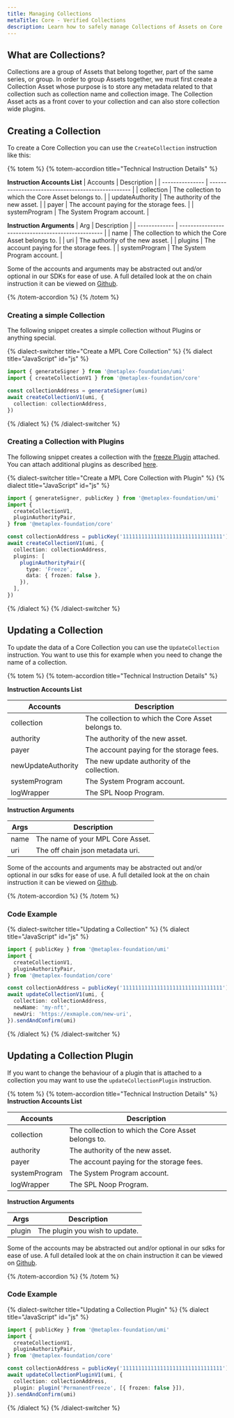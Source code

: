 ```yaml
---
title: Managing Collections
metaTitle: Core - Verified Collections
description: Learn how to safely manage Collections of Assets on Core
---
```


## What are Collections?

Collections are a group of Assets that belong together, part of the same series, or group. In order to group Assets together, we must first create a Collection Asset whose purpose is to store any metadata related to that collection such as collection name and collection image. The Collection Asset acts as a front cover to your collection and can also store collection wide plugins.

## Creating a Collection

To create a Core Collection you can use the `CreateCollection` instruction like this:

{% totem %}
{% totem-accordion title="Technical Instruction Details" %}

**Instruction Accounts List**
| Accounts | Description |
| --------------- | -------------------------------------------------- |
| collection | The collection to which the Core Asset belongs to. |
| updateAuthority | The authority of the new asset. |
| payer | The account paying for the storage fees. |
| systemProgram | The System Program account. |

**Instruction Arguments**
| Arg | Description |
| ------------- | -------------------------------------------------- |
| name | The collection to which the Core Asset belongs to. |
| uri | The authority of the new asset. |
| plugins | The account paying for the storage fees. |
| systemProgram | The System Program account. |

Some of the accounts and arguments may be abstracted out and/or optional in our SDKs for ease of use.
A full detailed look at the on chain instruction it can be viewed on [Github](https://github.com/metaplex-foundation/mpl-core/blob/main/programs/mpl-core/src/processor/create_collection.rs).

{% /totem-accordion %}
{% /totem %}

### Creating a simple Collection

The following snippet creates a simple collection without Plugins or anything special.

{% dialect-switcher title="Create a MPL Core Collection" %}
{% dialect title="JavaScript" id="js" %}

```ts
import { generateSigner } from '@metaplex-foundation/umi'
import { createCollectionV1 } from '@metaplex-foundation/core'

const collectionAddress = generateSigner(umi)
await createCollectionV1(umi, {
  collection: collectionAddress,
})
```

{% /dialect %}
{% /dialect-switcher %}

### Creating a Collection with Plugins

The following snippet creates a collection with the [freeze Plugin](/core/plugins/freeze) attached. You can attach additional plugins as described [here](/core/plugins).

{% dialect-switcher title="Create a MPL Core Collection with Plugin" %}
{% dialect title="JavaScript" id="js" %}

```ts
import { generateSigner, publicKey } from '@metaplex-foundation/umi'
import {
  createCollectionV1,
  pluginAuthorityPair,
} from '@metaplex-foundation/core'

const collectionAddress = publicKey('11111111111111111111111111111111') // Replace this with your collection address!
await createCollectionV1(umi, {
  collection: collectionAddress,
  plugins: [
    pluginAuthorityPair({
      type: 'Freeze',
      data: { frozen: false },
    }),
  ],
})
```

{% /dialect %}
{% /dialect-switcher %}

## Updating a Collection

To update the data of a Core Collection you can use the `UpdateCollection` instruction. You want to use this for example when you need to change the name of a collection.

{% totem %}
{% totem-accordion title="Technical Instruction Details" %}

**Instruction Accounts List**

| Accounts           | Description                                        |
| ------------------ | -------------------------------------------------- |
| collection         | The collection to which the Core Asset belongs to. |
| authority          | The authority of the new asset.                    |
| payer              | The account paying for the storage fees.           |
| newUpdateAuthority | The new update authority of the collection.        |
| systemProgram      | The System Program account.                        |
| logWrapper         | The SPL Noop Program.                              |

**Instruction Arguments**

| Args | Description                      |
| ---- | -------------------------------- |
| name | The name of your MPL Core Asset. |
| uri  | The off chain json metadata uri. |

Some of the accounts and arguments may be abstracted out and/or optional in our sdks for ease of use.
A full detailed look at the on chain instruction it can be viewed on [Github](https://github.com/metaplex-foundation/mpl-core/blob/1d3da907635a4f3950a43a3cb7239d91024579cc/programs/mpl-core/src/processor/update.rs#L92).

{% /totem-accordion %}
{% /totem %}

### Code Example

{% dialect-switcher title="Updating a Collection" %}
{% dialect title="JavaScript" id="js" %}

```ts
import { publicKey } from '@metaplex-foundation/umi'
import {
  createCollectionV1,
  pluginAuthorityPair,
} from '@metaplex-foundation/core'

const collectionAddress = publicKey('11111111111111111111111111111111') // Replace this with your collection address!
await updateCollectionV1(umi, {
  collection: collectionAddress,
  newName: 'my-nft',
  newUri: 'https://exmaple.com/new-uri',
}).sendAndConfirm(umi)
```

{% /dialect %}
{% /dialect-switcher %}

## Updating a Collection Plugin

If you want to change the behaviour of a plugin that is attached to a collection you may want to use the `updateCollectionPlugin` instruction.

{% totem %}
{% totem-accordion title="Technical Instruction Details" %}
**Instruction Accounts List**

| Accounts      | Description                                        |
| ------------- | -------------------------------------------------- |
| collection    | The collection to which the Core Asset belongs to. |
| authority     | The authority of the new asset.                    |
| payer         | The account paying for the storage fees.           |
| systemProgram | The System Program account.                        |
| logWrapper    | The SPL Noop Program.                              |

**Instruction Arguments**

| Args   | Description                    |
| ------ | ------------------------------ |
| plugin | The plugin you wish to update. |

Some of the accounts may be abstracted out and/or optional in our sdks for ease of use.
A full detailed look at the on chain instruction it can be viewed on [Github](https://github.com/metaplex-foundation/mpl-core/blob/1d3da907635a4f3950a43a3cb7239d91024579cc/programs/mpl-core/src/processor/add_plugin.rs#L80).

{% /totem-accordion %}
{% /totem %}

### Code Example

{% dialect-switcher title="Updating a Collection Plugin" %}
{% dialect title="JavaScript" id="js" %}

```ts
import { publicKey } from '@metaplex-foundation/umi'
import {
  createCollectionV1,
  pluginAuthorityPair,
} from '@metaplex-foundation/core'

const collectionAddress = publicKey('11111111111111111111111111111111') // Replace this with your collection address!
await updateCollectionPluginV1(umi, {
  collection: collectionAddress,
  plugin: plugin('PermanentFreeze', [{ frozen: false }]),
}).sendAndConfirm(umi)
```

{% /dialect %}
{% /dialect-switcher %}
